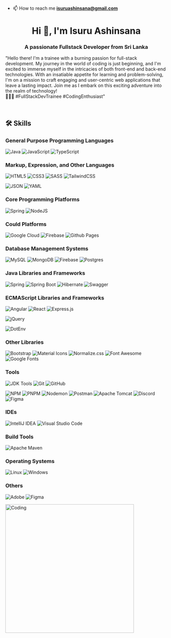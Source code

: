  - 📫 How to reach me **isuruashinsana@gmail.com**


<p align="left">
</p>

<h1 align="center">Hi 👋, I'm Isuru Ashinsana</h1>
<h3 align="center">A passionate Fullstack Developer from Sri Lanka</h3>
<p align="left">"Hello there! I'm a trainee with a burning passion for full-stack development. My journey in the world of coding is just beginning, and I'm excited to immerse myself in the intricacies of both front-end and back-end technologies. With an insatiable appetite for learning and problem-solving, I'm on a mission to craft engaging and user-centric web applications that leave a lasting impact. Join me as I embark on this exciting adventure into the realm of technology!<br> 🌟👩‍💻 #FullStackDevTrainee    #CodingEnthusiast" </p>
<br>

## 🛠️ Skills

### General Purpose Programming Languages
![Java](https://img.shields.io/badge/java-%23ED8B00.svg?style=for-the-badge&logo=openjdk&logoColor=white)
![JavaScript](https://img.shields.io/badge/javascript-%23323330.svg?style=for-the-badge&logo=javascript&logoColor=%23F7DF1E)
![TypeScript](https://img.shields.io/badge/typescript-%23007ACC.svg?style=for-the-badge&logo=typescript&logoColor=white)

### Markup, Expression, and Other Languages
![HTML5](https://img.shields.io/badge/html5-%23E34F26.svg?style=for-the-badge&logo=html5&logoColor=white)
![CSS3](https://img.shields.io/badge/css3-%231572B6.svg?style=for-the-badge&logo=css3&logoColor=white)
![SASS](https://img.shields.io/badge/SASS-hotpink.svg?style=for-the-badge&logo=SASS&logoColor=white)
![TailwindCSS](https://img.shields.io/badge/tailwindcss-%2338B2AC.svg?style=for-the-badge&logo=tailwind-css&logoColor=white)
<!-- ![Markdown](https://img.shields.io/badge/markdown-%23000000.svg?style=for-the-badge&logo=markdown&logoColor=white) -->
![JSON](https://img.shields.io/badge/JSON-000000.svg?style=for-the-badge&logo=JSON&logoColor=white)
![YAML](https://img.shields.io/badge/YAML-CB171E.svg?style=for-the-badge&logo=YAML&logoColor=white)

### Core Programming Platforms
![Spring](https://img.shields.io/badge/spring-%236DB33F.svg?style=for-the-badge&logo=spring&logoColor=white)
![NodeJS](https://img.shields.io/badge/node.js-6DA55F?style=for-the-badge&logo=node.js&logoColor=white)

### Could Platforms
![Google Cloud](https://img.shields.io/badge/GoogleCloud-%234285F4.svg?style=for-the-badge&logo=google-cloud&logoColor=white)
![Firebase](https://img.shields.io/badge/firebase-%23039BE5.svg?style=for-the-badge&logo=firebase)
![Github Pages](https://img.shields.io/badge/github%20pages-121013?style=for-the-badge&logo=github&logoColor=white)

### Database Management Systems
![MySQL](https://img.shields.io/badge/mysql-%2300f.svg?style=for-the-badge&logo=mysql&logoColor=white)
![MongoDB](https://img.shields.io/badge/MongoDB-%234ea94b.svg?style=for-the-badge&logo=mongodb&logoColor=white) 
![Firebase](https://img.shields.io/badge/Firebase-039BE5?style=for-the-badge&logo=Firebase&logoColor=white)
	![Postgres](https://img.shields.io/badge/postgres-%23316192.svg?style=for-the-badge&logo=postgresql&logoColor=white)

### Java Libraries and Frameworks
![Spring](https://img.shields.io/badge/Spring-6DB33F.svg?style=for-the-badge&logo=Spring&logoColor=white)
![Spring Boot](https://img.shields.io/badge/Spring%20Boot-6DB33F.svg?style=for-the-badge&logo=Spring-Boot&logoColor=white)
![Hibernate](https://img.shields.io/badge/Hibernate-59666C?style=for-the-badge&logo=Hibernate&logoColor=white)
![Swagger](https://img.shields.io/badge/-Swagger-%23Clojure?style=for-the-badge&logo=swagger&logoColor=white) 

### ECMAScript Libraries and Frameworks
 ![Angular](https://img.shields.io/badge/angular-%23DD0031.svg?style=for-the-badge&logo=angular&logoColor=white)
![React](https://img.shields.io/badge/react-%2320232a.svg?style=for-the-badge&logo=react&logoColor=%2361DAFB)
![Express.js](https://img.shields.io/badge/express.js-%23404d59.svg?style=for-the-badge&logo=express&logoColor=%2361DAFB)
<!--![Next JS](https://img.shields.io/badge/Next-black?style=for-the-badge&logo=next.js&logoColor=white)-->
![jQuery](https://img.shields.io/badge/jquery-%230769AD.svg?style=for-the-badge&logo=jquery&logoColor=white)
<!--!![RxJS](https://img.shields.io/badge/rxjs-%23B7178C.svg?style=for-the-badge&logo=reactivex&logoColor=white)-->
![DotEnv](https://img.shields.io/badge/.ENV-ECD53F.svg?style=for-the-badge&logo=dotenv&logoColor=black)

### Other Libraries
![Bootstrap](https://img.shields.io/badge/bootstrap-%238511FA.svg?style=for-the-badge&logo=bootstrap&logoColor=white)
![Material Icons](https://img.shields.io/badge/Material%20Design%20Icons-2196F3.svg?style=for-the-badge&logo=Material-Design-Icons&logoColor=white)
![Normalize.css](https://img.shields.io/badge/Normalize.css-E3695F.svg?style=for-the-badge&logo=normalizedotcss&logoColor=white)
![Font Awesome](https://img.shields.io/badge/Font%20Awesome-528DD7.svg?style=for-the-badge&logo=Font-Awesome&logoColor=white)
![Google Fonts](https://img.shields.io/badge/Google%20Fonts-4285F4.svg?style=for-the-badge&logo=Google-Fonts&logoColor=white)

### Tools
![JDK Tools](https://img.shields.io/badge/OpenJDK-FFFFFF.svg?style=for-the-badge&logo=OpenJDK&logoColor=black)
![Git](https://img.shields.io/badge/git-%23F05033.svg?style=for-the-badge&logo=git&logoColor=white)
![GitHub](https://img.shields.io/badge/github-%23121011.svg?style=for-the-badge&logo=github&logoColor=white)
<!-- ![Docker](https://img.shields.io/badge/docker-%230db7ed.svg?style=for-the-badge&logo=docker&logoColor=white) -->
![NPM](https://img.shields.io/badge/NPM-%23CB3837.svg?style=for-the-badge&logo=npm&logoColor=white)
![PNPM](https://img.shields.io/badge/pnpm-%234a4a4a.svg?style=for-the-badge&logo=pnpm&logoColor=f69220)
![Nodemon](https://img.shields.io/badge/NODEMON-%23323330.svg?style=for-the-badge&logo=nodemon&logoColor=%BBDEAD)
![Postman](https://img.shields.io/badge/Postman-FF6C37?style=for-the-badge&logo=postman&logoColor=white)
![Apache Tomcat](https://img.shields.io/badge/apache%20tomcat-%23F8DC75.svg?style=for-the-badge&logo=apache-tomcat&logoColor=black)
![Discord](https://img.shields.io/badge/Discord-5865F2.svg?style=for-the-badge&logo=Discord&logoColor=white)
![Figma](https://img.shields.io/badge/Figma-F24E1E.svg?style=for-the-badge&logo=Figma&logoColor=white)

### IDEs
![IntelliJ IDEA](https://img.shields.io/badge/IntelliJIDEA-000000.svg?style=for-the-badge&logo=intellij-idea&logoColor=white)
![Visual Studio Code](https://img.shields.io/badge/Visual%20Studio%20Code-0078d7.svg?style=for-the-badge&logo=visual-studio-code&logoColor=white)

### Build Tools
![Apache Maven](https://img.shields.io/badge/Apache%20Maven-C71A36?style=for-the-badge&logo=Apache%20Maven&logoColor=white)
<!-- ![Gradle](https://img.shields.io/badge/Gradle-02303A.svg?style=for-the-badge&logo=Gradle&logoColor=white)
![Apache Ant](https://img.shields.io/badge/Apache%20Ant-A81C7D?style=for-the-badge&logo=Apache%20Ant&logoColor=white) -->

### Operating Systems
![Linux](https://img.shields.io/badge/Linux-FCC624?style=for-the-badge&logo=linux&logoColor=black)
![Windows](https://img.shields.io/badge/Windows-0078D6?style=for-the-badge&logo=windows&logoColor=white)

### Others
![Adobe](https://img.shields.io/badge/adobe-%23FF0000.svg?style=for-the-badge&logo=adobe&logoColor=white)
![Figma](https://img.shields.io/badge/figma-%23F24E1E.svg?style=for-the-badge&logo=figma&logoColor=white)


<img align="center" alt="Coding" width="400" src="https://i.pinimg.com/originals/c6/75/6c/c6756ccfb156a1a27d1755c617095579.gif">

<br>


